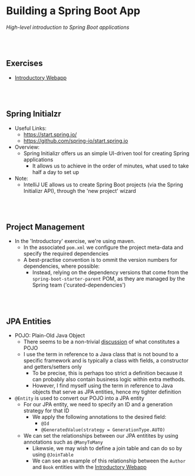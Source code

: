 # Building a Spring Boot App
*High-level introduction to Spring Boot applications*

<br>
<br>

## Exercises
* [Introductory Webapp](./exercises/introduction)

<br>
<br>

## Spring Initialzr
* Useful Links:
    * https://start.spring.io/
    * https://github.com/spring-io/start.spring.io
* Overview:
    * Spring Initializr offers us an simple UI-driven tool for creating Spring applications
        * It allows us to achieve in the order of minutes, what used to take half a day to set up
* Note:
    * IntelliJ UE allows us to create Spring Boot projects (via the Spring Initializr API), through the 'new project' wizard

<br>
<br>

## Project Management
* In the 'Introductory' exercise, we're using maven.
    * In the associated `pom.xml` we configure the project meta-data and specify the required dependencies
    * A best-practise convention is to ommit the version numbers for dependencies, where possible:
        * Instead, relying on the dependency versions that come from the `spring-boot-starter-parent` POM, as they are managed by the Spring team ('curated-dependencies')

<br>
<br>

## JPA Entities
* POJO: Plain-Old Java Object
    * There seems to be a non-trivial [discussion](https://stackoverflow.com/questions/3326319/what-is-meaning-of-plain-old-java-object-pojo) of what constitutes a POJO
    * I use the term in reference to a Java class that is not bound to a specific framework and is typically a class with fields, a constructor and getters/setters only  
        * To be precise, this is perhaps too strict a definition because it can probably also contain business logic within extra methods. 
        * However, I find myself using the term in reference to Java objects that serve as JPA entities, hence my tighter definition 
* `@Entity` is used to convert our POJO into a JPA entity
    * For our JPA entity, we need to specify an ID and a generation strategy for that ID
        * We apply the following annotations to the desired field:
            * `@Id`
            * `@GeneratedValue(strategy = GenerationType.AUTO)`
    * We can set the relationships between our JPA entitites by using annotations such as `@ManyToMany`
        * Likewsie, we may wish to define a join table and can do so by using `@JoinTable`
        * We can see an example of this relationship between the `Author` and `Book` entities with the [Introductory Webapp](./content/02-build-spring-boot-app/exercises/introduction/src/main/java/com/jrsmiffy/springguru/introduction/domain/Book.java)
